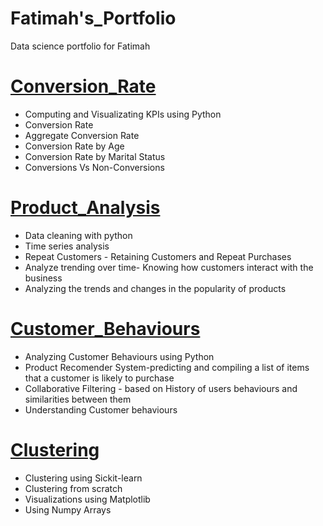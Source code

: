 # Fatimah's_Portfolio
Data science portfolio for Fatimah

# [Conversion_Rate](https://github.com/Fa-ti-mah/Conversion_Rate)
- Computing and Visualizating KPIs using Python
- Conversion Rate
- Aggregate Conversion Rate
- Conversion Rate by Age
- Conversion Rate by Marital Status
- Conversions Vs Non-Conversions

# [Product_Analysis](https://github.com/Fa-ti-mah/Product_Analysis)
- Data cleaning with python
- Time series analysis
- Repeat Customers - Retaining Customers and Repeat Purchases
- Analyze trending over time- Knowing how customers interact with the business
- Analyzing the trends and changes in the popularity of products

# [Customer_Behaviours](https://github.com/Fa-ti-mah/Customer_Behaviours)
- Analyzing Customer Behaviours using Python
- Product Recomender System-predicting and compiling a list of items that a customer is likely to purchase
- Collaborative Filtering - based on History of users behaviours and similarities between them
- Understanding Customer behaviours

# [Clustering](https://github.com/Fa-ti-mah/Clustering)
- Clustering using Sickit-learn
- Clustering from scratch
- Visualizations using Matplotlib
- Using Numpy Arrays
